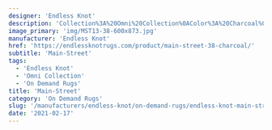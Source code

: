 ```yaml
---
designer: 'Endless Knot'
description: 'Collection%3A%20Omni%20Collection%0AColor%3A%20Charcoal%0AMaterial%3A%20100%25%20WoolPile%3A%201/4%22Width%3A%2013%272%22%2C%2016%274%22Style%3A%20Flatweave%2C%20Geometric'
image_primary: 'img/MST13-38-600x873.jpg'
manufacturer: 'Endless Knot'
href: 'https://endlessknotrugs.com/product/main-street-38-charcoal/'
subtitle: 'Main-Street'
tags:
  - 'Endless Knot'
  - 'Omni Collection'
  - 'On Demand Rugs'
title: 'Main-Street'
category: 'On Demand Rugs'
slug: '/manufacturers/endless-knot/on-demand-rugs/endless-knot-main-street'
date: '2021-02-17'
---
```

